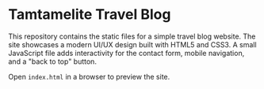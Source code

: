 # Tamtamelite Travel Blog

This repository contains the static files for a simple travel blog website. The site showcases a modern UI/UX design built with HTML5 and CSS3. A small JavaScript file adds interactivity for the contact form, mobile navigation, and a "back to top" button.

Open `index.html` in a browser to preview the site.
